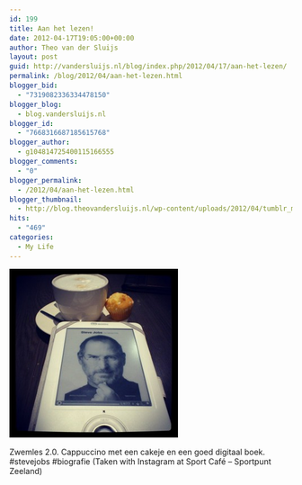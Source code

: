 ```yaml
---
id: 199
title: Aan het lezen!
date: 2012-04-17T19:05:00+00:00
author: Theo van der Sluijs
layout: post
guid: http://vandersluijs.nl/blog/index.php/2012/04/17/aan-het-lezen/
permalink: /blog/2012/04/aan-het-lezen.html
blogger_bid:
  - "7319082336334478150"
blogger_blog:
  - blog.vandersluijs.nl
blogger_id:
  - "7668316687185615768"
blogger_author:
  - g104814725400115166555
blogger_comments:
  - "0"
blogger_permalink:
  - /2012/04/aan-het-lezen.html
blogger_thumbnail:
  - http://blog.theovandersluijs.nl/wp-content/uploads/2012/04/tumblr_m2mspilLIe1rpqrb1o1_1280-300x300.jpg
hits:
  - "469"
categories:
  - My Life
---
```

<div>
  <img alt="" src="/images/2012/04/tumblr_m2mspilLIe1rpqrb1o1_1280-300x300.jpg" />
</div>

Zwemles 2.0. Cappuccino met een cakeje en een goed digitaal boek. #stevejobs #biografie (Taken with Instagram at Sport Café &#8211; Sportpunt Zeeland)